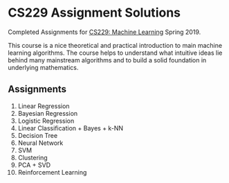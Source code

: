 # CS229 Assignment Solutions

Completed Assignments for [CS229: Machine Learning](https://sites.google.com/site/kaust229machinelearning/) Spring 2019.

This course is a nice theoretical and practical introduction to main machine learning algorithms. The course helps to understand what intuitive ideas lie behind many mainstream algorithms and to build a solid foundation in underlying mathematics.

## Assignments

1. Linear Regression
2. Bayesian Regression
3. Logistic Regression
4. Linear Classification + Bayes + k-NN
5. Decision Tree
6. Neural  Network
7. SVM
8. Clustering
9. PCA + SVD
10. Reinforcement Learning
